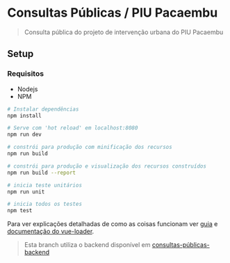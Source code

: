 # Consultas Públicas / PIU Pacaembu

> Consulta pública do projeto de intervenção urbana do PIU Pacaembu

## Setup
### Requisitos
* Nodejs 
* NPM

``` bash
# Instalar dependências
npm install

# Serve com 'hot reload' em localhost:8080
npm run dev

# constrói para produção com minificação dos recursos
npm run build

# constrói para produção e visualização dos recursos construídos
npm run build --report

# inicia teste unitários
npm run unit

# inicia todos os testes
npm test
```

Para ver explicações detalhadas de como as coisas funcionam ver [guia](http://vuejs-templates.github.io/webpack/) e [documentação do vue-loader](http://vuejs.github.io/vue-loader).

> Esta branch utiliza o backend disponível em [consultas-públicas-backend](https://github.com/SPURB/consultas-publicas-backend)